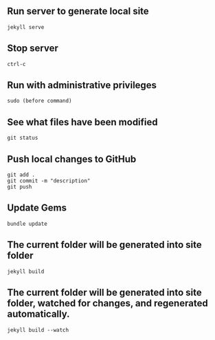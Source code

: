 ## Run server to generate local site
    jekyll serve

## Stop server
    ctrl-c

## Run with administrative privileges
    sudo (before command)

## See what files have been modified
    git status

## Push local changes to GitHub
    git add .  
    git commit -m "description"  
    git push


## Update Gems
    bundle update


## The current folder will be generated into site folder
    jekyll build

##  The current folder will be generated into site folder, watched for changes, and regenerated automatically.
    jekyll build --watch
